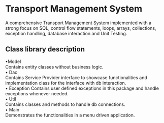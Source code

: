 
# Transport Management System

A comprehensive Transport Management System implemented with a strong focus on SQL, control flow statements, loops, arrays, collections, exception handling, database interaction and Unit 
Testing.


## Class library description

•Model   
 Contains entity classes without business logic.  
• Dao   
Contains Service Provider interface to showcase functionalities and implementation class for the interface with db interaction.  
• Exception 
Contains user defined exceptions in this package and handle exceptions whenever needed.   
• Util  
Contains classes and methods to handle db connections.   
• Main  
Demonstrates the functionalities in a menu driven application.
